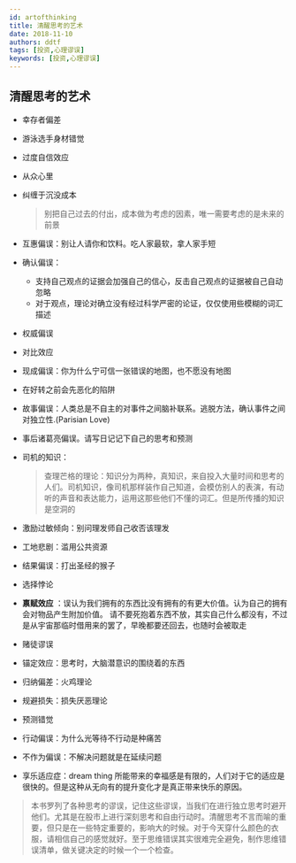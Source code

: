 ```yaml
---
id: artofthinking
title: 清醒思考的艺术
date: 2018-11-10
authors: ddtf
tags: [投资,心理谬误]
keywords: [投资,心理谬误]
---
```


## 清醒思考的艺术
* 幸存者偏差
* 游泳选手身材错觉
* 过度自信效应
* 从众心里
* 纠缠于沉没成本
	> 别把自己过去的付出，成本做为考虑的因素，唯一需要考虑的是未来的前景 
* 互惠偏误：别让人请你和饮料。吃人家最软，拿人家手短
* 确认偏误：
    * 支持自己观点的证据会加强自己的信心，反击自己观点的证据被自己自动忽略
    * 对于观点，理论对确立没有经过科学严密的论证，仅仅使用些模糊的词汇描述
* 权威偏误
* 对比效应
* 现成偏误：你为什么宁可信一张错误的地图，也不愿没有地图
* 在好转之前会先恶化的陷阱
* 故事偏误：人类总是不自主的对事件之间脑补联系。逃脱方法，确认事件之间对独立性.(Parisian Love)
* 事后诸葛亮偏误。请写日记记下自己的思考和预测
* 司机的知识：
   > 查理芒格的理论：知识分为两种，真知识，来自投入大量时间和思考的人们。司机知识，像司机那样装作自己知道，会模仿别人的表演，有动听的声音和表达能力，运用这那些他们不懂的词汇。但是所传播的知识是空洞的

* 激励过敏倾向：别问理发师自己收否该理发
* 工地悲剧：滥用公共资源
* 结果偏误：打出圣经的猴子
* 选择悖论
*  **禀赋效应** ：误认为我们拥有的东西比没有拥有的有更大价值。认为自己的拥有会对物品产生附加价值。 请不要死抱着东西不放，其实自己什么都没有，不过是从宇宙那临时借用来的罢了，早晚都要还回去，也随时会被取走
*  赌徒谬误
*  锚定效应：思考时，大脑潜意识的围绕着的东西
*  归纳偏差：火鸡理论
*  规避损失：损失厌恶理论
*  预测错觉
*  行动偏误：为什么光等待不行动是种痛苦
*  不作为偏误：不解决问题就是在延续问题
*  享乐适应症：dream thing 所能带来的幸福感是有限的，人们对于它的适应是很快的。但是这种从无向有的提升变化才是真正带来快乐的原因。


>  本书罗列了各种思考的谬误，记住这些谬误，当我们在进行独立思考时避开他们。尤其是在股市上进行深刻思考和自由行动时。清醒思考不言而喻的重要，但只是在一些特定重要的，影响大的时候。对于今天穿什么颜色的衣服，请相信自己的感觉就好。至于思维错误其实很难完全避免，制作思维错误清单，做关键决定的时候一个一个检查。